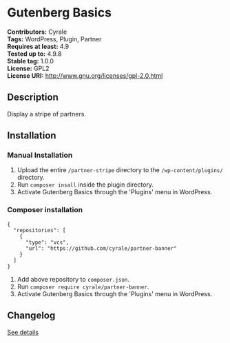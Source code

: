 # Gutenberg Basics #
**Contributors:**      Cyrale  
**Tags:**              WordPress, Plugin, Partner  
**Requires at least:** 4.9  
**Tested up to:**      4.9.8  
**Stable tag:**        1.0.0  
**License:**           GPL2  
**License URI:**       http://www.gnu.org/licenses/gpl-2.0.html  

## Description ##

Display a stripe of partners.

## Installation ##

### Manual Installation ###

1. Upload the entire `/partner-stripe` directory to the `/wp-content/plugins/` directory.
2. Run `composer insall` inside the plugin directory.
3. Activate Gutenberg Basics through the 'Plugins' menu in WordPress.

### Composer installation

```
{
  "repositories": [
    {
      "type": "vcs",
      "url": "https://github.com/cyrale/partner-banner"
    }
  ]
}
```

1. Add above repository to `composer.json`.
2. Run `composer require cyrale/partner-banner`.
3. Activate Gutenberg Basics through the 'Plugins' menu in WordPress.

## Changelog ##

[See details](https://github.com/cyrale/partner-banner/blob/master/CHANGELOG.md)

